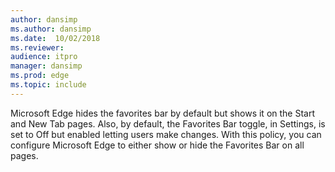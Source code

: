 ```yaml
---
author: dansimp
ms.author: dansimp
ms.date:  10/02/2018
ms.reviewer: 
audience: itpromanager: dansimp
ms.prod: edge
ms.topic: include
---
```


Microsoft Edge hides the favorites bar by default but shows it on the Start and New Tab pages. Also, by default, the Favorites Bar toggle, in Settings, is set to Off but enabled letting users make changes. With this policy, you can configure Microsoft Edge to either show or hide the Favorites Bar on all pages.
